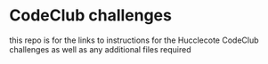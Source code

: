 # CodeClub challenges
this repo is for the links to instructions for the Hucclecote CodeClub challenges as well as any additional files required
